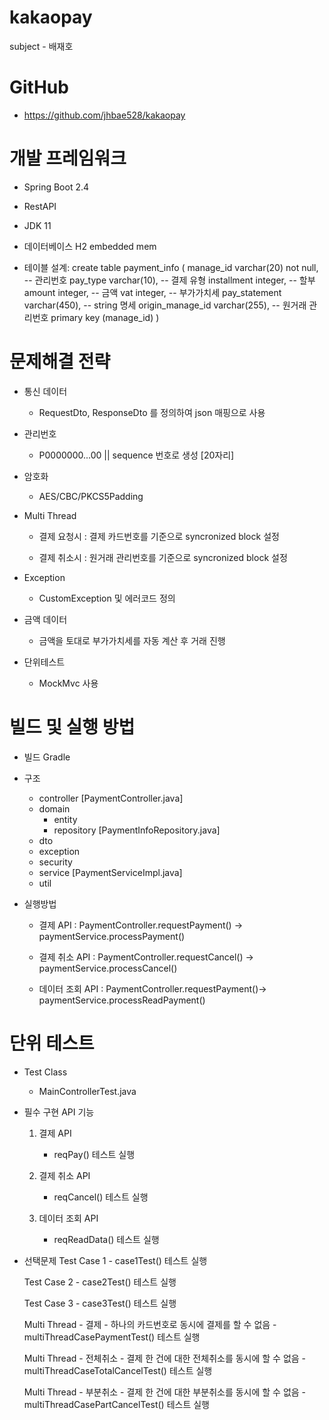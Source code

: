 # kakaopay
subject - 배재호


# GitHub
* https://github.com/jhbae528/kakaopay
	

# 개발 프레임워크

* Spring Boot 2.4

* RestAPI

* JDK 11

* 데이터베이스 
	H2 embedded mem

* 테이블 설계: 
    create table payment_info (
        manage_id varchar(20) not null,	-- 관리번호
        pay_type varchar(10),			-- 결제 유형
        installment integer,			-- 할부
        amount integer,					-- 금액
        vat integer,					-- 부가가치세
        pay_statement varchar(450),		-- string 명세
        origin_manage_id varchar(255),	-- 원거래 관리번호
        primary key (manage_id)
    )


# 문제해결 전략
* 통신 데이터 
    - RequestDto, ResponseDto 를 정의하여 json 매핑으로 사용

* 관리번호
    - P0000000...00 || sequence 번호로 생성 [20자리] 
    
* 암호화 
    - AES/CBC/PKCS5Padding

* Multi Thread
    - 결제 요청시 : 결제 카드번호를 기준으로 syncronized block 설정
    
    - 결제 취소시 : 원거래 관리번호를 기준으로 syncronized block 설정
    
* Exception
    - CustomException 및 에러코드 정의
    
* 금액 데이터
    - 금액을 토대로 부가가치세를 자동 계산 후 거래 진행
    
* 단위테스트
    - MockMvc 사용


# 빌드 및 실행 방법
* 빌드 
    Gradle

* 구조
    - controller 
        [PaymentController.java]
    - domain
        - entity
        - repository
            [PaymentInfoRepository.java]
    - dto
    - exception
    - security
    - service 
        [PaymentServiceImpl.java]
    - util

* 실행방법

    - 결제 API : PaymentController.requestPayment() -> paymentService.processPayment()
    
    - 결제 취소 API : PaymentController.requestCancel() -> paymentService.processCancel()
    
    - 데이터 조회 API : PaymentController.requestPayment()-> paymentService.processReadPayment()


# 단위 테스트
* Test Class
    - MainControllerTest.java
    
* 필수 구현 API 기능
    1. 결제 API
        - reqPay() 테스트 실행
    
    2. 결제 취소 API
        - reqCancel() 테스트 실행

    3. 데이터 조회 API
        - reqReadData() 테스트 실행
        
* 선택문제
    Test Case 1
        - case1Test() 테스트 실행
        
    Test Case 2
        - case2Test() 테스트 실행
        
    Test Case 3
        - case3Test() 테스트 실행
        
    Multi Thread - 결제 - 하나의 카드번호로 동시에 결제를 할 수 없음
        - multiThreadCasePaymentTest() 테스트 실행
        
    Multi Thread - 전체취소 - 결제 한 건에 대한 전체취소를 동시에 할 수 없음
        - multiThreadCaseTotalCancelTest() 테스트 실행
        
    Multi Thread - 부분취소 - 결제 한 건에 대한 부분취소를 동시에 할 수 없음
        - multiThreadCasePartCancelTest() 테스트 실행
